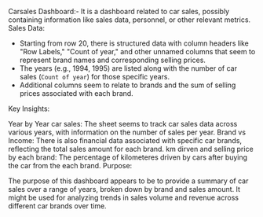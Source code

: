 Carsales Dashboard:-
 It is a dashboard related to car sales, possibly containing information like sales data, personnel, or other relevant metrics.
Sales Data: 
   - Starting from row 20, there is structured data with column headers like "Row Labels," "Count of year," and other unnamed columns that seem to represent brand 
      names and corresponding selling prices.
   - The years (e.g., 1994, 1995) are listed along with the number of car sales (`Count of year`) for those specific years.
   - Additional columns seem to relate to brands and the sum of selling prices associated with each brand.
     
Key Insights:

Year by Year car sales: The sheet seems to track car sales data across various years, with information on the number of sales per year.
Brand vs Income: There is also financial data associated with specific car brands, reflecting the total sales amount for each brand.
km dirven and selling price by each brand: The percentage of kilometeres driven by cars after buying the car from the each brand.
Purpose:

The purpose of this dashboard appears to be to provide a summary of car sales over a range of years, broken down by brand and sales amount. It might be used for analyzing trends in sales volume and revenue across different car brands over time.
